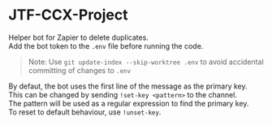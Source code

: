 # JTF-CCX-Project
Helper bot for Zapier to delete duplicates.  
Add the bot token to the ```.env``` file before running the code.  
> Note: Use ```git update-index --skip-worktree .env``` to avoid accidental committing of changes to ```.env```  

By defaut, the bot uses the first line of the message as the primary key.  
This can be changed by sending ```!set-key <pattern>``` to the channel.  
The pattern will be used as a regular expression to find the primary key.  
To reset to default behaviour, use ```!unset-key```.  

